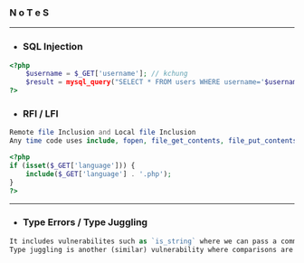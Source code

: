 ### N o T e S

---

- ### SQL Injection
```php
<?php
    $username = $_GET['username']; // kchung
    $result = mysql_query("SELECT * FROM users WHERE username='$username'");
?>
```


- ### RFI / LFI

```php
Remote file Inclusion and Local file Inclusion
Any time code uses include, fopen, file_get_contents, file_put_contents, require_once or a whole host of other functions, it is potentially vulnerable!
```

```php
<?php
if (isset($_GET['language'])) {
    include($_GET['language'] . '.php');
}
?>
```

---

- ### Type Errors / Type Juggling

```php
It includes vulnerabilites such as `is_string` where we can pass a command as a string even an array etc.
Type juggling is another (similar) vulnerability where comparisons are made with == instead of ===, and automatic type conversion occurs. This can lead to exploitable bugs within the application.
```

```php


